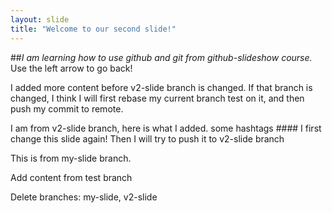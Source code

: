 ```yaml
---
layout: slide
title: "Welcome to our second slide!"
---
```

##*I am learning how to use github and git from github-slideshow course.*
Use the left arrow to go back!

I added more content before v2-slide branch is changed. If that branch is changed, I think I will first rebase my current branch test on it, and then push my commit to remote.

I am from v2-slide branch, here is what I added. some hashtags ####
I first change this slide again! Then I will try to push it to v2-slide branch

This is from my-slide branch.

Add content from test branch

Delete branches: my-slide, v2-slide

